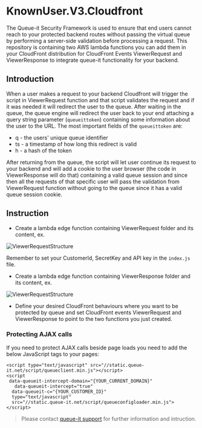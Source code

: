 ﻿# KnownUser.V3.Cloudfront
The Queue-it Security Framework is used to ensure that end users cannot reach to your protected backend routes without passing the virtual queue by performing a server-side validation before processing a request. This repository is containing two AWS lambda functions you can add them in your CloudFront distribution for CloudFront Events ViewerRequest and ViewerResponse to integrate queue-it functionality for your backend.

## Introduction
When a user makes a request to your backend Cloudfront will trigger the script in ViewerRequest function and that script validates the request and if it was needed it will redirect the user to the queue. After waiting in the queue, the queue engine will redirect the user back to your end attaching a query string parameter (`queueittoken`) containing some information about the user to the URL.
The most important fields of the `queueittoken` are:

- q - the users' unique queue identifier
- ts - a timestamp of how long this redirect is valid
- h - a hash of the token

After returning  from the queue, the script will let user continue its request to your backend and will add a cookie to the user browser (the code in ViewerResponse will do that) containing a valid queue session and since then all the requests of that specific user will pass the validation from ViewerRequest function without going to the queue since it has a valid queue session cookie.

## Instruction

- Create a lambda edge function containing ViewerRequest folder and its content, ex.

![ViewerRequestStructure](https://github.com/queueit/KnownUser.V3.Cloudfront/blob/master/ViewerRequestStructure.png)

Remember to set your CustomerId, SecretKey and API key in the `index.js` file.

- Create a lambda edge function containing ViewerResponse folder and its content, ex.

![ViewerRequestStructure](https://github.com/queueit/KnownUser.V3.Cloudfront/blob/master/ViewerResponseStructure.png)

- Define your desired CloudFront behaviours where you want to be protected by queue and set CloudFront events ViewerRequest and ViewerResponse to point to the two functions you just created.


### Protecting AJAX calls
If you need to protect AJAX calls beside page loads you need to add the below JavaScript tags to your pages:
```
<script type="text/javascript" src="//static.queue-it.net/script/queueclient.min.js"></script>
<script
 data-queueit-intercept-domain="{YOUR_CURRENT_DOMAIN}"
   data-queueit-intercept="true"
  data-queueit-c="{YOUR_CUSTOMER_ID}"
  type="text/javascript"
  src="//static.queue-it.net/script/queueconfigloader.min.js">
</script>
```

>Please contact [queue-it support](https://support.queue-it.com/hc/en-us) for further information and intruction.
